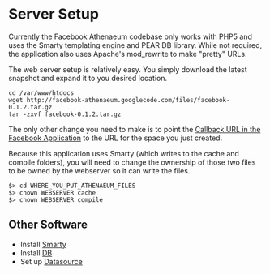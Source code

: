 # Server Setup #
Currently the Facebook Athenaeum codebase only works with PHP5 and uses the Smarty templating engine and PEAR DB library. While not required, the application also uses Apache's mod\_rewrite to make "pretty" URLs.

The web server setup is relatively easy. You simply download the latest snapshot and expand it to you desired location.

```
cd /var/www/htdocs
wget http://facebook-athenaeum.googlecode.com/files/facebook-0.1.2.tar.gz
tar -zxvf facebook-0.1.2.tar.gz
```

The only other change you need to make is to point the [Callback URL in the Facebook Application](FacebookSetup.md) to the URL for the space you just created.

Because this application uses Smarty (which writes to the cache and compile folders), you will need to change the ownership of those two files to be owned by the webserver so it can write the files.

```
$> cd WHERE_YOU_PUT_ATHENAEUM_FILES
$> chown WEBSERVER cache
$> chown WEBSERVER compile 
```

## Other Software ##
  * Install [Smarty](SmartySetup.md)
  * Install [DB](DbSetup.md)
  * Set up [Datasource](DatasourceSetup.md)